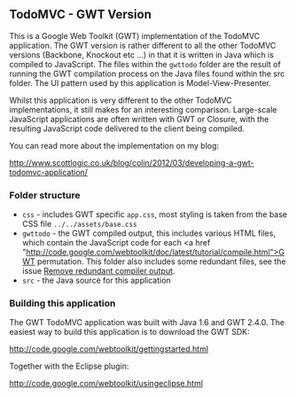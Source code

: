 ## TodoMVC - GWT Version

This is a Google Web Toolkit (GWT) implementation of the TodoMVC application. The GWT version
is rather different to all the other TodoMVC versions (Backbone, Knockout etc ...) in that it is
written in Java which is compiled to JavaScript. The files within the `gwttodo` folder are the result
of running the GWT compilation process on the Java files found within the src folder. The UI
pattern used by this application is Model-View-Presenter.

Whilst this application is very different to the other TodoMVC implementations, it still makes for
an interesting comparison. Large-scale JavaScript applications are often written with GWT or Closure,
with the resulting JavaScript code delivered to the client being compiled.

You can read more about the implementation on my blog:

http://www.scottlogic.co.uk/blog/colin/2012/03/developing-a-gwt-todomvc-application/

### Folder structure

- `css` - includes GWT specific `app.css`, most styling is taken from the base CSS file `../../assets/base.css`
- `gwttodo` - the GWT compiled output, this includes various HTML files, which contain the JavaScript
code for each <a href "http://code.google.com/webtoolkit/doc/latest/tutorial/compile.html">GWT permutation</a>. This
folder also includes some redundant files, see the issue <a href="https://github.com/ColinEberhardt/todomvc/issues/9">
Remove redundant compiler output</a>.
- `src` - the Java source for this application

### Building this application

The GWT TodoMVC application was built with Java 1.6 and GWT 2.4.0. The easiest way to build this application
is to download the GWT SDK:

http://code.google.com/webtoolkit/gettingstarted.html

Together with the Eclipse plugin:

http://code.google.com/webtoolkit/usingeclipse.html

